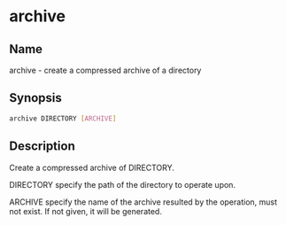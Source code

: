 # archive

## Name

archive - create a compressed archive of a directory

## Synopsis

```sh
archive DIRECTORY [ARCHIVE]
```

## Description

Create a compressed archive of DIRECTORY.

DIRECTORY specify the path of the directory to operate upon.

ARCHIVE specify the name of the archive resulted by the operation, must not exist. If not given, it will be generated.
